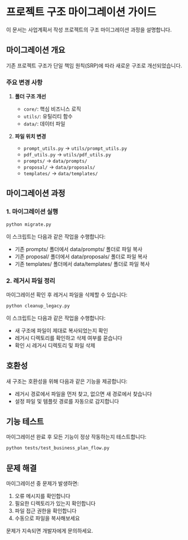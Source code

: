 # 프로젝트 구조 마이그레이션 가이드

이 문서는 사업계획서 작성 프로젝트의 구조 마이그레이션 과정을 설명합니다.

## 마이그레이션 개요

기존 프로젝트 구조가 단일 책임 원칙(SRP)에 따라 새로운 구조로 개선되었습니다.

### 주요 변경 사항

1. **폴더 구조 개선**
   - `core/`: 핵심 비즈니스 로직
   - `utils/`: 유틸리티 함수
   - `data/`: 데이터 파일

2. **파일 위치 변경**
   - `prompt_utils.py` → `utils/prompt_utils.py`
   - `pdf_utils.py` → `utils/pdf_utils.py`
   - `prompts/` → `data/prompts/`
   - `proposal/` → `data/proposals/`
   - `templates/` → `data/templates/`

## 마이그레이션 과정

### 1. 마이그레이션 실행

```bash
python migrate.py
```

이 스크립트는 다음과 같은 작업을 수행합니다:
- 기존 prompts/ 폴더에서 data/prompts/ 폴더로 파일 복사
- 기존 proposal/ 폴더에서 data/proposals/ 폴더로 파일 복사
- 기존 templates/ 폴더에서 data/templates/ 폴더로 파일 복사

### 2. 레거시 파일 정리

마이그레이션 확인 후 레거시 파일을 삭제할 수 있습니다:

```bash
python cleanup_legacy.py
```

이 스크립트는 다음과 같은 작업을 수행합니다:
- 새 구조에 파일이 제대로 복사되었는지 확인
- 레거시 디렉토리를 확인하고 삭제 여부를 묻습니다
- 확인 시 레거시 디렉토리 및 파일 삭제

## 호환성

새 구조는 호환성을 위해 다음과 같은 기능을 제공합니다:
- 레거시 경로에서 파일을 먼저 찾고, 없으면 새 경로에서 찾습니다
- 설정 파일 및 템플릿 경로를 자동으로 감지합니다

## 기능 테스트

마이그레이션 완료 후 모든 기능이 정상 작동하는지 테스트합니다:

```bash
python tests/test_business_plan_flow.py
```

## 문제 해결

마이그레이션 중 문제가 발생하면:
1. 오류 메시지를 확인합니다
2. 필요한 디렉토리가 있는지 확인합니다
3. 파일 접근 권한을 확인합니다
4. 수동으로 파일을 복사해보세요

문제가 지속되면 개발자에게 문의하세요. 